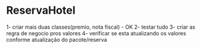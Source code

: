 # ReservaHotel

1- criar mais duas classes(premio, nota fiscal) - 	OK
2- testar tudo
3- criar as regra de negocio pros valores
4- verificar se esta atualizando os valores conforme atualização do pacote/reserva

